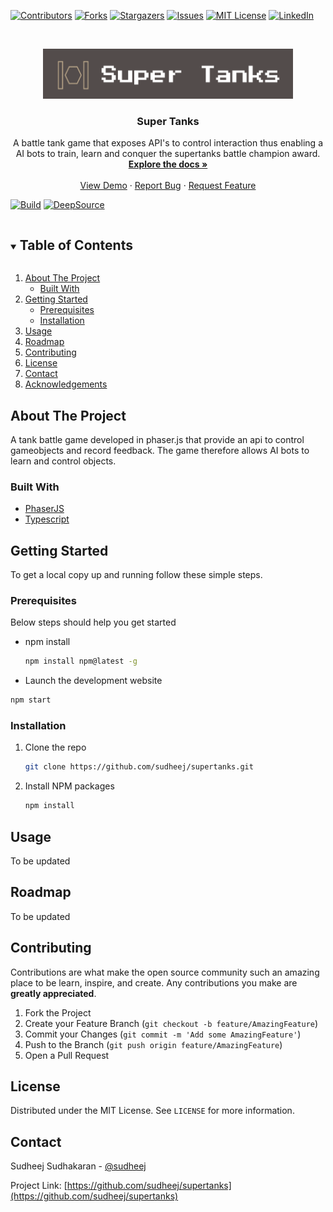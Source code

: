 <!--
*** Thanks for checking out the Best-README-Template. If you have a suggestion
*** that would make this better, please fork the repo and create a pull request
*** or simply open an issue with the tag "enhancement".
*** Thanks again! Now go create something AMAZING! :D
***
***
***
*** To avoid retyping too much info. Do a search and replace for the following:
*** sudheej, supertanks, sudheej, email, Super Tanks, A tank battle game developed in phaser.js that provide  an api to control gameobjects and  record feedback.  The game therefore allows AI bots to learn and control objects.
-->



<!-- PROJECT SHIELDS -->
<!--
*** I'm using markdown "reference style" links for readability.
*** Reference links are enclosed in brackets [ ] instead of parentheses ( ).
*** See the bottom of this document for the declaration of the reference variables
*** for contributors-url, forks-url, etc. This is an optional, concise syntax you may use.
*** https://www.markdownguide.org/basic-syntax/#reference-style-links
-->
[![Contributors][contributors-shield]][contributors-url]
[![Forks][forks-shield]][forks-url]
[![Stargazers][stars-shield]][stars-url]
[![Issues][issues-shield]][issues-url]
[![MIT License][license-shield]][license-url]
[![LinkedIn][linkedin-shield]][linkedin-url]



<!-- PROJECT LOGO -->
<br />
<p align="center">
  <a href="https://github.com/sudheej/supertanks">
    <img src="images/logonew.png" alt="Logo" width="400" height="80">
  </a>

  <h3 align="center">Super Tanks</h3>

  <p align="center">
    A battle tank game that exposes API's to control interaction thus enabling a AI bots to train, learn and conquer the supertanks battle champion award.
    <br />
    <a href="https://github.com/sudheej/supertanks"><strong>Explore the docs »</strong></a>
   <br />
    <br />
    <a href="https://github.com/sudheej/supertanks">View Demo</a>
    ·
    <a href="https://github.com/sudheej/supertanks/issues">Report Bug</a>
    ·
    <a href="https://github.com/sudheej/supertanks/issues">Request Feature</a>
  </p>
</p>


[![Build][build-shield]][build-url]
[![DeepSource](https://deepsource.io/gh/sudheej/supertanks.svg/?label=active+issues&show_trend=true)](https://deepsource.io/gh/sudheej/supertanks/?ref=repository-badge)
<!-- TABLE OF CONTENTS -->
<details open="open">
  <summary><h2 style="display: inline-block">Table of Contents</h2></summary>
  <ol>
    <li>
      <a href="#about-the-project">About The Project</a>
      <ul>
        <li><a href="#built-with">Built With</a></li>
      </ul>
    </li>
    <li>
      <a href="#getting-started">Getting Started</a>
      <ul>
        <li><a href="#prerequisites">Prerequisites</a></li>
        <li><a href="#installation">Installation</a></li>
      </ul>
    </li>
    <li><a href="#usage">Usage</a></li>
    <li><a href="#roadmap">Roadmap</a></li>
    <li><a href="#contributing">Contributing</a></li>
    <li><a href="#license">License</a></li>
    <li><a href="#contact">Contact</a></li>
    <li><a href="#acknowledgements">Acknowledgements</a></li>
  </ol>
</details>



<!-- ABOUT THE PROJECT -->
## About The Project

A tank battle game developed in phaser.js that provide  an api to control gameobjects and  record feedback.  The game therefore allows AI bots to learn and control objects.


### Built With

* [PhaserJS](https://phaser.io/)
* [Typescript](https://www.typescriptlang.org/)




<!-- GETTING STARTED -->
## Getting Started

To get a local copy up and running follow these simple steps.

### Prerequisites

Below steps should help you get started
* npm install
  ```sh
  npm install npm@latest -g
  ```
* Launch the development website
```sh
npm start
```

### Installation

1. Clone the repo
   ```sh
   git clone https://github.com/sudheej/supertanks.git
   ```
2. Install NPM packages
   ```sh
   npm install
   ```



<!-- USAGE EXAMPLES -->
## Usage
To be updated

<!-- ROADMAP -->
## Roadmap
To be updated

<!-- CONTRIBUTING -->
## Contributing

Contributions are what make the open source community such an amazing place to be learn, inspire, and create. Any contributions you make are **greatly appreciated**.

1. Fork the Project
2. Create your Feature Branch (`git checkout -b feature/AmazingFeature`)
3. Commit your Changes (`git commit -m 'Add some AmazingFeature'`)
4. Push to the Branch (`git push origin feature/AmazingFeature`)
5. Open a Pull Request



<!-- LICENSE -->
## License

Distributed under the MIT License. See `LICENSE` for more information.



<!-- CONTACT -->
## Contact

Sudheej Sudhakaran - [@sudheej](https://twitter.com/sudheej)

Project Link: [https://github.com/sudheej/supertanks](https://github.com/sudheej/supertanks)





<!-- MARKDOWN LINKS & IMAGES -->
<!-- https://www.markdownguide.org/basic-syntax/#reference-style-links -->
[contributors-shield]: https://img.shields.io/github/contributors/sudheej/supertanks.svg?style=for-the-badge
[contributors-url]: https://github.com/sudheej/supertanks/graphs/contributors
[forks-shield]: https://img.shields.io/github/forks/sudheej/supertanks.svg?style=for-the-badge
[forks-url]: https://github.com/sudheej/repo/network/members
[stars-shield]: https://img.shields.io/github/stars/sudheej/supertanks.svg?style=for-the-badge
[stars-url]: https://github.com/sudheej/supertanks/stargazers
[issues-shield]: https://img.shields.io/github/issues/sudheej/supertanks.svg?style=for-the-badge
[issues-url]: https://github.com/sudheej/supertanks/issues
[license-shield]: https://img.shields.io/github/license/sudheej/supertanks.svg?style=for-the-badge
[license-url]: https://github.com/sudheej/supertanks/blob/master/LICENSE.txt
[linkedin-shield]: https://img.shields.io/badge/-LinkedIn-black.svg?style=for-the-badge&logo=linkedin&colorB=555
[linkedin-url]: https://www.linkedin.com/in/sudheej-sudhakaran-122b4521/
[build-shield]: https://github.com/sudheej/supertanks/actions/workflows/build.js.yml/badge.svg?style=for-the-badge
[build-url]: https://github.com/sudheej/supertanks/actions/workflows/build.js.yml
